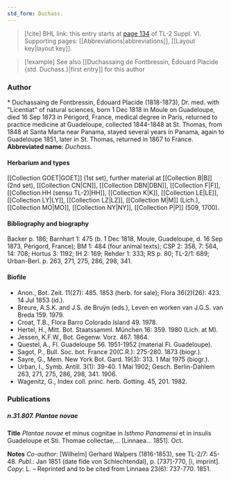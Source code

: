 ```yaml
---
std_form: Duchass.
---
```


> [!cite] BHL link: this entry starts at [page 134](https://www.biodiversitylibrary.org/page/33260122) of TL-2 Suppl. VI.
> Supporting pages: [[Abbreviations|abbreviations]], [[Layout key|layout key]].

> [!example] See also [[Duchassaing de Fontbressin, Èdouard Placide {std. Duchass.}|first entry]] for this author

### Author

\* Duchassaing de Fontbressin, Édouard Placide (1818-1873), Dr. med. with "Licentiat" of natural sciences, born 1 Dec 1818 in Moule on Guadeloupe, died 16 Sep 1873 in Périgord, France, medical degree in Paris, returned to practice medicine at Guadeloupe, collected 1844-1848 at St. Thomas, from 1848 at Santa Marta near Panama, stayed several years in Panama, again to Guadeloupe 1851, later in St. Thomas, returned in 1867 to France. 
**Abbreviated name**: *Duchass.*

#### Herbarium and types

[[Collection GOET|GOET]] (1st set), further material at [[Collection B|B]] (2nd set), [[Collection CN|CN]], [[Collection DBN|DBN]], [[Collection F|F]], [[Collection HH (sensu TL-2)|HH]], [[Collection K|K]], [[Collection LE|LE]], [[Collection LY|LY]], [[Collection LZ|LZ]], [[Collection M|M]] (Lich.), [[Collection MO|MO]], [[Collection NY|NY]], [[Collection P|P]] (509, 1700).

#### Bibliography and biography

Backer p. 186; Barnhart 1: 475 (b. 1 Dec 1818, Moule, Guadeloupe, d. 16 Sep 1873, Périgord, France); BM 1: 484 (four animal texts); CSP 2: 358, 7: 564, 14: 708; Hortus 3: 1192; IH 2: 169; Rehder 1: 333; RS p. 80; TL-2/1: 689; Urban-Berl. p. 263, 271, 275, 286, 298, 341.

#### Biofile

- Anon., Bot. Zeit. 11(27): 485. 1853 (herb. for sale); Flora 36(2)(26): 423. 14 Jul 1853 (id.).
- Breure, A.S.K. and J.S. de Bruÿn (eds.), Leven en worken van J.G.S. van Breda 159. 1979.
- Croat, T.B., Flora Barro Colorado Island 49. 1978.
- Hertel, H., Mitt. Bot. Staatssamml. München 16: 359. 1980 (Lich. at M).
- Jessen, K.F.W., Bot. Gegenw. Vorz. 467. 1864.
- Questel, A., Fl. Guadeloupe 56. 1951-1952 (material Fl. Guadeloupe).
- Sagot, P., Bull. Soc. bot. France 20(C.R.): 275-280. 1873 (biogr.).
- Sayre, G., Mem. New York Bot. Gard. 19(3): 313. 1 Mai 1975 (biogr.).
- Urban, I., Symb. Antill. 3(1): 39-40. 1 Mai 1902; Gesch. Berlin-Dahlem 263, 271, 275, 286, 298, 341. 1906.
- Wagenitz, G., Index coll. princ. herb. Gotting. 45, 201. 1982.

### Publications

##### n.31.807. Plantae novae

**Title**
*Plantae novae* et minus cognitae in *Isthmo Panamensi* et in insulis Guadeloupe et Sti. Thomae collectae,... \[Linnaea... 1851\]. Oct.

**Notes**
*Co-author*: \[Wilhelm\] Gerhard Walpers (1816-1853), see TL-2/7: 45-48.
*Publ*.: Jan 1851 (date fide von Schlechtendal), p. \[737\]-770, \[i, imprint\]. *Copy*: L. – Reprinted and to be cited from Linnaea 23(6): 737-770. 1851.

